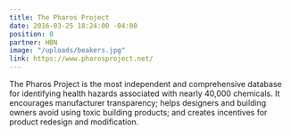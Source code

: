 ```yaml
---
title: The Pharos Project
date: 2016-03-25 18:24:00 -04:00
position: 0
partner: HBN
image: "/uploads/beakers.jpg"
link: https://www.pharosproject.net/
---
```


The Pharos Project is the most independent and comprehensive database for identifying health hazards associated with nearly 40,000 chemicals. It encourages manufacturer transparency; helps designers and building owners avoid using toxic building products; and creates incentives for product redesign and modification.